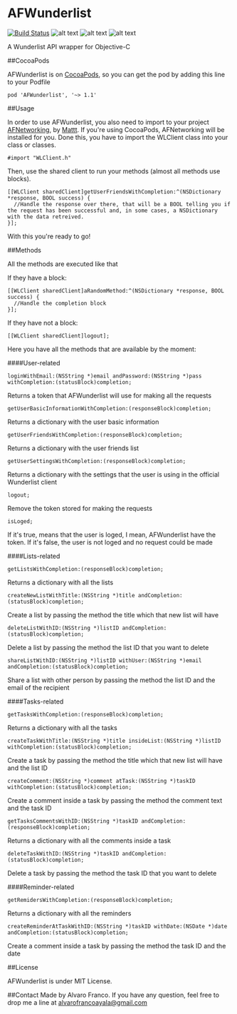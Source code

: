 AFWunderlist
============

[![Build Status](https://travis-ci.org/AlvaroFranco/AFWunderlist.svg?branch=master)](https://travis-ci.org/AlvaroFranco/AFWunderlist)
![alt text](https://cocoapod-badges.herokuapp.com/v/AFWunderlist/badge.png "")
![alt text](https://cocoapod-badges.herokuapp.com/p/AFWunderlist/badge.png "")
![alt text](https://camo.githubusercontent.com/f513623dcee61532125032bbf1ddffda06ba17c7/68747470733a2f2f676f2d736869656c64732e6865726f6b756170702e636f6d2f6c6963656e73652d4d49542d626c75652e706e67 "")

A Wunderlist API wrapper for Objective-C

##CocoaPods

AFWunderlist is on [CocoaPods](http://cocoapods.org), so you can get the pod by adding this line to your Podfile

    pod 'AFWunderlist', '~> 1.1'

##Usage

In order to use AFWunderlist, you also need to import to your project [AFNetworking](https://github.com/AFNetworking/AFNetworking), by [Mattt](https://twitter.com/mattt). If you're using CocoaPods, AFNetworking will be installed for you. Done this, you have to import the WLClient class into your class or classes.

    #import "WLClient.h"

Then, use the shared client to run your methods (almost all methods use blocks).

    [[WLClient sharedClient]getUserFriendsWithCompletion:^(NSDictionary *response, BOOL success) {
      //Handle the response over there, that will be a BOOL telling you if the request has been successful and, in some cases, a NSDictionary with the data retreived.
    }];

With this you're ready to go!

##Methods

All the methods are executed like that

If they have a block:

    [[WLClient sharedClient]aRandomMethod:^(NSDictionary *response, BOOL success) {
      //Handle the completion block
    }];

If they have not a block:

    [[WLClient sharedClient]logout];

Here you have all the methods that are available by the moment:

####User-related

    loginWithEmail:(NSString *)email andPassword:(NSString *)pass withCompletion:(statusBlock)completion;

Returns a token that AFWunderlist will use for making all the requests

    getUserBasicInformationWithCompletion:(responseBlock)completion;

Returns a dictionary with the user basic information

    getUserFriendsWithCompletion:(responseBlock)completion;

Returns a dictionary with the user friends list

    getUserSettingsWithCompletion:(responseBlock)completion;

Returns a dictionary with the settings that the user is using in the official Wunderlist client

    logout;

Remove the token stored for making the requests

    isLoged;

If it's true, means that the user is loged, I mean, AFWunderlist have the token. If it's false, the user is not loged and no request could be made

####Lists-related

    getListsWithCompletion:(responseBlock)completion;

Returns a dictionary with all the lists

    createNewListWithTitle:(NSString *)title andCompletion:(statusBlock)completion;

Create a list by passing the method the title which that new list will have

    deleteListWithID:(NSString *)listID andCompletion:(statusBlock)completion;

Delete a list by passing the method the list ID that you want to delete

    shareListWithID:(NSString *)listID withUser:(NSString *)email andCompletion:(statusBlock)completion;

Share a list with other person by passing the method the list ID and the email of the recipient

####Tasks-related

    getTasksWithCompletion:(responseBlock)completion;

Returns a dictionary with all the tasks

    createTaskWithTitle:(NSString *)title insideList:(NSString *)listID withCompletion:(statusBlock)completion;

Create a task by passing the method the title which that new list will have and the list ID

    createComment:(NSString *)comment atTask:(NSString *)taskID withCompletion:(statusBlock)completion;

Create a comment inside a task by passing the method the comment text and the task ID

    getTasksCommentsWithID:(NSString *)taskID andCompletion:(responseBlock)completion;

Returns a dictionary with all the comments inside a task

    deleteTaskWithID:(NSString *)taskID andCompletion:(statusBlock)completion;

Delete a task by passing the method the task ID that you want to delete

####Reminder-related

    getRemidersWithCompletion:(responseBlock)completion;

Returns a dictionary with all the reminders

    createReminderAtTaskWithID:(NSString *)taskID withDate:(NSDate *)date andCompletion:(statusBlock)completion;

Create a comment inside a task by passing the method the task ID and the date

##License

AFWunderlist is under MIT License.

##Contact
Made by Alvaro Franco. If you have any question, feel free to drop me a line at [alvarofrancoayala@gmail.com](mailto:alvarofrancoayala@gmail.com)
